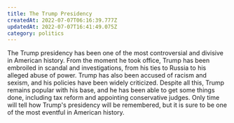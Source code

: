 ```yaml
---
title: The Trump Presidency
createdAt: 2022-07-07T06:16:39.777Z
updatedAt: 2022-07-07T16:41:49.075Z
category: politics
---
```


The Trump presidency has been one of the most controversial and divisive in American history. From the moment he took office, Trump has been embroiled in scandal and investigations, from his ties to Russia to his alleged abuse of power. Trump has also been accused of racism and sexism, and his policies have been widely criticized. Despite all this, Trump remains popular with his base, and he has been able to get some things done, including tax reform and appointing conservative judges. Only time will tell how Trump's presidency will be remembered, but it is sure to be one of the most eventful in American history.
